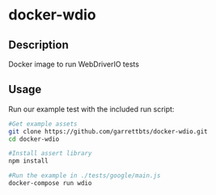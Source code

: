 # docker-wdio

## Description

Docker image to run WebDriverIO tests

## Usage

Run our example test with the included run script:

```bash
#Get example assets
git clone https://github.com/garrettbts/docker-wdio.git
cd docker-wdio

#Install assert library
npm install

#Run the example in ./tests/google/main.js
docker-compose run wdio
```
